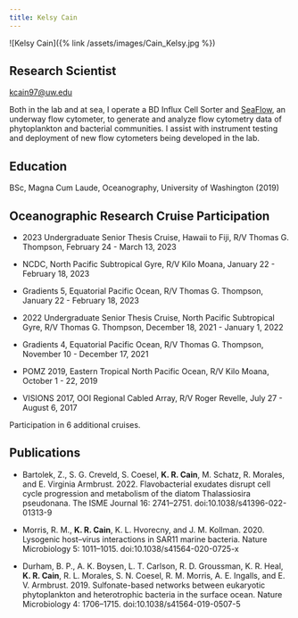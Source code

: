 ```yaml
---
title: Kelsy Cain
---
```

![Kelsy Cain]({% link /assets/images/Cain_Kelsy.jpg %})

## Research Scientist

<kcain97@uw.edu>

Both in the lab and at sea, I operate a BD Influx Cell Sorter and [SeaFlow](https://seaflow.netlify.com/), an underway flow cytometer, to generate and analyze flow cytometry data of phytoplankton and bacterial communities. I assist with instrument testing and deployment of new flow cytometers being developed in the lab.

## Education
BSc, Magna Cum Laude, Oceanography, University of Washington (2019)

## Oceanographic Research Cruise Participation
* 2023 Undergraduate Senior Thesis Cruise, Hawaii to Fiji, R/V Thomas G. Thompson, February 24 - March 13, 2023

* NCDC, North Pacific Subtropical Gyre, R/V Kilo Moana, January 22 - February 18, 2023

* Gradients 5, Equatorial Pacific Ocean, R/V Thomas G. Thompson, January 22 - February 18, 2023

* 2022 Undergraduate Senior Thesis Cruise, North Pacific Subtropical Gyre, R/V Thomas G. Thompson, December 18, 2021 - January 1, 2022

* Gradients 4, Equatorial Pacific Ocean, R/V Thomas G. Thompson, November 10 - December 17, 2021

* POMZ 2019, Eastern Tropical North Pacific Ocean, R/V Kilo Moana, October 1 - 22, 2019

* VISIONS 2017, OOI Regional Cabled Array, R/V Roger Revelle, July 27 - August 6, 2017

Participation in 6 additional cruises.

## Publications
* Bartolek, Z., S. G. Creveld, S. Coesel, **K. R. Cain**, M. Schatz, R. Morales, and E. Virginia Armbrust. 2022. Flavobacterial exudates disrupt cell cycle progression and metabolism of the diatom Thalassiosira pseudonana. The ISME Journal 16: 2741–2751. doi:10.1038/s41396-022-01313-9

* Morris, R. M., **K. R. Cain**, K. L. Hvorecny, and J. M. Kollman. 2020. Lysogenic host–virus interactions in SAR11 marine bacteria. Nature Microbiology 5: 1011–1015. doi:10.1038/s41564-020-0725-x

* Durham, B. P., A. K. Boysen, L. T. Carlson, R. D. Groussman, K. R. Heal, **K. R. Cain**, R. L. Morales, S. N. Coesel, R. M. Morris, A. E. Ingalls, and E. V. Armbrust. 2019. Sulfonate-based networks between eukaryotic phytoplankton and heterotrophic bacteria in the surface ocean. Nature Microbiology 4: 1706–1715. doi:10.1038/s41564-019-0507-5

